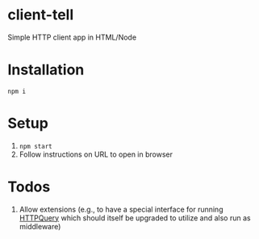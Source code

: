 # client-tell

Simple HTTP client app in HTML/Node

# Installation

`npm i`

# Setup

1.  `npm start`
2.  Follow instructions on URL to open in browser

# Todos

1.  Allow extensions (e.g., to have a special interface for running [HTTPQuery](https://github.com/brettz9/httpquery) which should itself be upgraded to utilize and also run as middleware)

